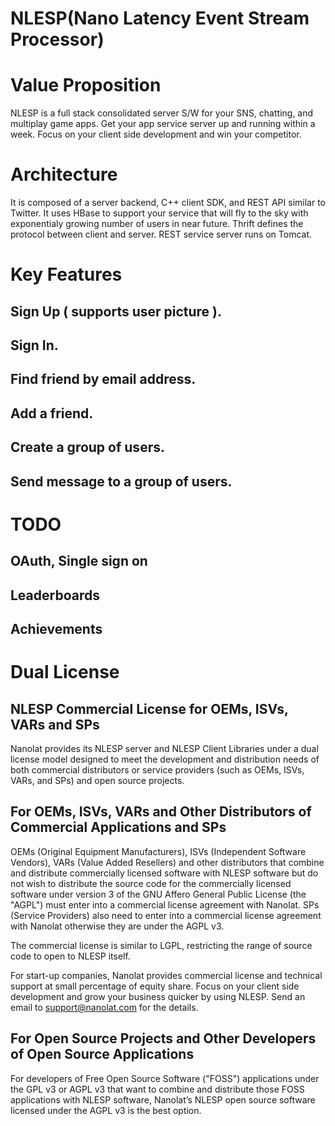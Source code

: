 NLESP(Nano Latency Event Stream Processor)
=====
# Value Proposition
NLESP is a full stack consolidated server S/W for your SNS, chatting, and multiplay game apps.
Get your app service server up and running within a week. Focus on your client side development and win your competitor.

# Architecture
It is composed of a server backend, C++ client SDK, and REST API similar to Twitter.
It uses HBase to support your service that will fly to the sky with exponentialy growing number of users in near future.
Thrift defines the protocol between client and server. REST service server runs on Tomcat.

# Key Features
## Sign Up ( supports user picture ).
## Sign In.
## Find friend by email address.
## Add a friend. 
## Create a group of users.
## Send message to a group of users.
 
# TODO
## OAuth, Single sign on
## Leaderboards
## Achievements

# Dual License
## NLESP Commercial License for OEMs, ISVs, VARs and SPs
 
Nanolat provides its NLESP server and NLESP Client Libraries under a dual license model designed to meet the development and distribution needs of both commercial distributors or service providers (such as OEMs, ISVs, VARs, and SPs) and open source projects.
 
## For OEMs, ISVs, VARs and Other Distributors of Commercial Applications and SPs

OEMs (Original Equipment Manufacturers), ISVs (Independent Software Vendors), VARs (Value Added Resellers)  and other distributors that combine and distribute commercially licensed software with NLESP software but do not wish to distribute the source code for the commercially licensed software under version 3 of the GNU Affero General Public License (the "AGPL") must enter into a commercial license agreement with Nanolat.
SPs (Service Providers) also need to enter into a commercial license agreement with Nanolat otherwise they are under the AGPL v3.

The commercial license is similar to LGPL, restricting the range of source code to open to NLESP itself.

For start-up companies, Nanolat provides commercial license and technical support at small percentage of equity share. 
Focus on your client side development and grow your business quicker by using NLESP. 
Send an email to support@nanolat.com for the details.

## For Open Source Projects and Other Developers of Open Source Applications
 
For developers of Free Open Source Software ("FOSS") applications under the GPL v3 or AGPL v3 that want to combine and distribute those FOSS applications with NLESP software, Nanolat’s NLESP open source software licensed under the AGPL v3 is the best option.
